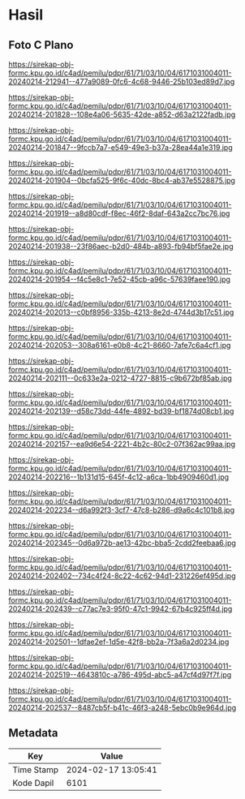 # Hasil

## Foto C Plano

https://sirekap-obj-formc.kpu.go.id/c4ad/pemilu/pdpr/61/71/03/10/04/6171031004011-20240214-212941--477a9089-0fc6-4c68-9446-25b103ed89d7.jpg

https://sirekap-obj-formc.kpu.go.id/c4ad/pemilu/pdpr/61/71/03/10/04/6171031004011-20240214-201828--108e4a06-5635-42de-a852-d63a2122fadb.jpg

https://sirekap-obj-formc.kpu.go.id/c4ad/pemilu/pdpr/61/71/03/10/04/6171031004011-20240214-201847--9fccb7a7-e549-49e3-b37a-28ea44a1e319.jpg

https://sirekap-obj-formc.kpu.go.id/c4ad/pemilu/pdpr/61/71/03/10/04/6171031004011-20240214-201904--0bcfa525-9f6c-40dc-8bc4-ab37e5528875.jpg

https://sirekap-obj-formc.kpu.go.id/c4ad/pemilu/pdpr/61/71/03/10/04/6171031004011-20240214-201919--a8d80cdf-f8ec-46f2-8daf-643a2cc7bc76.jpg

https://sirekap-obj-formc.kpu.go.id/c4ad/pemilu/pdpr/61/71/03/10/04/6171031004011-20240214-201938--23f86aec-b2d0-484b-a893-fb94bf5fae2e.jpg

https://sirekap-obj-formc.kpu.go.id/c4ad/pemilu/pdpr/61/71/03/10/04/6171031004011-20240214-201954--f4c5e8c1-7e52-45cb-a96c-57639faee190.jpg

https://sirekap-obj-formc.kpu.go.id/c4ad/pemilu/pdpr/61/71/03/10/04/6171031004011-20240214-202013--c0bf8956-335b-4213-8e2d-4744d3b17c51.jpg

https://sirekap-obj-formc.kpu.go.id/c4ad/pemilu/pdpr/61/71/03/10/04/6171031004011-20240214-202053--308a6161-e0b8-4c21-8660-7afe7c6a4cf1.jpg

https://sirekap-obj-formc.kpu.go.id/c4ad/pemilu/pdpr/61/71/03/10/04/6171031004011-20240214-202111--0c633e2a-0212-4727-8815-c9b672bf85ab.jpg

https://sirekap-obj-formc.kpu.go.id/c4ad/pemilu/pdpr/61/71/03/10/04/6171031004011-20240214-202139--d58c73dd-44fe-4892-bd39-bf1874d08cb1.jpg

https://sirekap-obj-formc.kpu.go.id/c4ad/pemilu/pdpr/61/71/03/10/04/6171031004011-20240214-202157--ea9d6e54-2221-4b2c-80c2-07f362ac99aa.jpg

https://sirekap-obj-formc.kpu.go.id/c4ad/pemilu/pdpr/61/71/03/10/04/6171031004011-20240214-202216--1b131d15-645f-4c12-a6ca-1bb4909460d1.jpg

https://sirekap-obj-formc.kpu.go.id/c4ad/pemilu/pdpr/61/71/03/10/04/6171031004011-20240214-202234--d6a992f3-3cf7-47c8-b286-d9a6c4c101b8.jpg

https://sirekap-obj-formc.kpu.go.id/c4ad/pemilu/pdpr/61/71/03/10/04/6171031004011-20240214-202345--0d6a972b-ae13-42bc-bba5-2cdd2feebaa6.jpg

https://sirekap-obj-formc.kpu.go.id/c4ad/pemilu/pdpr/61/71/03/10/04/6171031004011-20240214-202402--734c4f24-8c22-4c62-94d1-231226ef495d.jpg

https://sirekap-obj-formc.kpu.go.id/c4ad/pemilu/pdpr/61/71/03/10/04/6171031004011-20240214-202439--c77ac7e3-95f0-47c1-9942-67b4c925ff4d.jpg

https://sirekap-obj-formc.kpu.go.id/c4ad/pemilu/pdpr/61/71/03/10/04/6171031004011-20240214-202501--1dfae2ef-1d5e-42f8-bb2a-7f3a6a2d0234.jpg

https://sirekap-obj-formc.kpu.go.id/c4ad/pemilu/pdpr/61/71/03/10/04/6171031004011-20240214-202519--4643810c-a786-495d-abc5-a47cf4d97f7f.jpg

https://sirekap-obj-formc.kpu.go.id/c4ad/pemilu/pdpr/61/71/03/10/04/6171031004011-20240214-202537--8487cb5f-b41c-46f3-a248-5ebc0b9e964d.jpg


## Metadata

| Key        | Value               |
| ---------- | ------------------- |
| Time Stamp | 2024-02-17 13:05:41 |
| Kode Dapil | 6101                |



